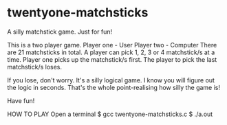 # twentyone-matchsticks
A silly matchstick game. Just for fun!

This is a two player game.
Player one - User
Player two - Computer
There are 21 matchsticks in total. A player can pick 1, 2, 3 or 4 matchstick/s at a time. Player one picks up the matchstick/s first. 
The player to pick the last matchstick/s loses.

If you lose, don't worry. It's a silly logical game. I know you will figure out the logic in seconds. That's the whole point-realising how silly the game is!

Have fun!

HOW TO PLAY
Open a terminal
$ gcc twentyone-matchsticks.c
$ ./a.out
